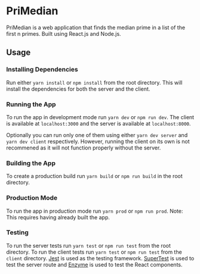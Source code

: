 # PriMedian

PriMedian is a web application that finds the median prime in a list of the first n primes. Built using React.js and Node.js.

## Usage
### Installing Dependencies
Run either `yarn install` or `npm install` from the root directory. This will install the dependencies for both the server and the client.

### Running the App
To run the app in development mode run `yarn dev` or `npm run dev`. The client is available at `localhost:3000` and the server is available at `localhost:8000`.

Optionally you can run only one of them using either `yarn dev server` and `yarn dev client` respectively. However, running the client on its own is not recommened as it will not function properly without the server.

### Building the App
To create a production build run `yarn build` or `npm run build` in the root directory.

### Production Mode
To run the app in production mode run `yarn prod` or `npm run prod`. Note: This requires having already built the app.

### Testing
To run the server tests run `yarn test` or `npm run test` from the root directory. To run the client tests run `yarn test` or `npm run test` from the `client` directory. [Jest](https://github.com/facebook/jest) is used as the testing framework. [SuperTest](https://github.com/visionmedia/supertest) is used to test the server route and [Enzyme](https://github.com/airbnb/enzyme) is used to test the React components.
